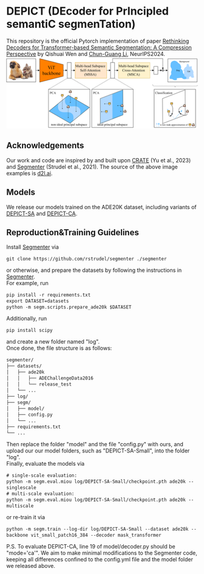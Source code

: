 # DEPICT (DEcoder for PrIncipled semantiC segmenTation)
This repository is the official Pytorch implementation of paper [Rethinking Decoders for Transformer-based Semantic Segmentation: A Compression Perspective](https://arxiv.org/abs/2411.03033) by Qishuai Wen and [Chun-Guang Li](https://teacher.bupt.edu.cn/cgli/zh_CN/index.htm), NeurIPS2024.
![Illustration of DEPICT](DEPICT.png)
## Acknowledgements
Our work and code are inspired by and built upon [CRATE](https://github.com/Ma-Lab-Berkeley/CRATE) (Yu et al., 2023) and [Segmenter](https://github.com/rstrudel/segmenter) (Strudel et al., 2021). The source of the above image examples is [d2l.ai](https://d2l.ai/chapter_computer-vision/semantic-segmentation-and-dataset.html#fig-segmentation).
## Models
We release our models trained on the ADE20K dataset, including variants of [DEPICT-SA](https://drive.google.com/drive/folders/1feq6ldmup86Qdav7GVX9rYWQqufiHtSJ?usp=drive_link) and [DEPICT-CA](https://drive.google.com/drive/folders/1Zaz43QPTcHnYVlPGlZUXfTruag93wBG7?usp=drive_link).
## Reproduction&Training Guidelines
Install [Segmenter](https://github.com/rstrudel/segmenter) via  
```
git clone https://github.com/rstrudel/segmenter ./segmenter
```
or otherwise, and prepare the datasets by following the instructions in [Segmenter](https://github.com/rstrudel/segmenter).  
For example, run
```
pip install -r requirements.txt  
export DATASET=datasets  
python -m segm.scripts.prepare_ade20k $DATASET  
```
Additionally, run
```
pip install scipy
```
and create a new folder named "log".  
Once done, the file structure is as follows:  
```
segmenter/  
├── datasets/  
│   ├── ade20k  
│   │   ├── ADEChallengeData2016  
│   │   └── release_test  
│   └── ...  
├── log/  
├── segm/  
│   ├── model/  
│   ├── config.py  
│   └── ...  
├── requirements.txt  
└── ...  
```
Then replace the folder "model" and the file "config.py" with ours, and upload our our model folders, such as "DEPICT-SA-Small", into the folder "log".  
Finally, evaluate the models via
```
# single-scale evaluation:
python -m segm.eval.miou log/DEPICT-SA-Small/checkpoint.pth ade20k --singlescale
# multi-scale evaluation:
python -m segm.eval.miou log/DEPICT-SA-Small/checkpoint.pth ade20k --multiscale
```
or re-train it via 
```
python -m segm.train --log-dir log/DEPICT-SA-Small --dataset ade20k --backbone vit_small_patch16_384 --decoder mask_transformer
```
P.S. To evaluate DEPICT-CA, line 19 of model/decoder.py should be "mode='ca'". We aim to make minimal modifications to the Segmenter code, keeping all differences confined to the config.yml file and the model folder we released above.


